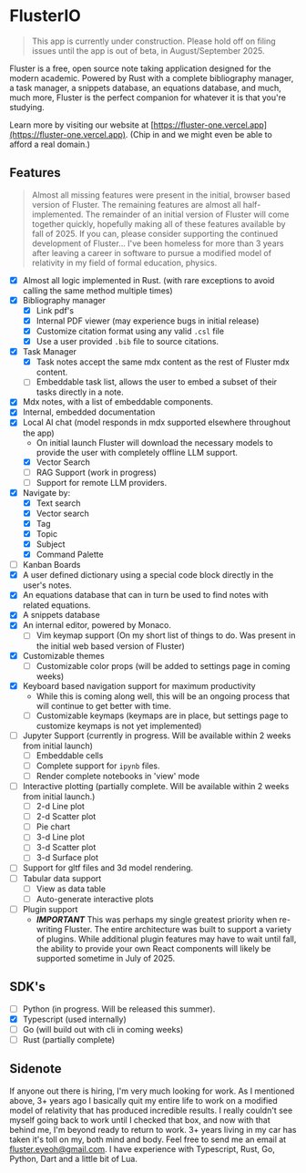 # FlusterIO

> This app is currently under construction. Please hold off on filing issues until the app is out of beta, in August/September 2025.

Fluster is a free, open source note taking application designed for the modern academic. Powered by Rust with a complete bibliography manager, a task manager, a snippets database, an equations database, and much, much more, Fluster is the perfect companion for whatever it is that you're studying.

Learn more by visiting our website at [https://fluster-one.vercel.app](https://fluster-one.vercel.app). (Chip in and we might even be able to afford a real domain.)

## Features

> Almost all missing features were present in the initial, browser based version of Fluster. The remaining features are almost all half-implemented. The remainder of an initial version of Fluster will come together quickly, hopefully making all of these features available by fall of 2025. If you can, please consider supporting the continued development of Fluster... I've been homeless for more than 3 years after leaving a career in software to pursue a modified model of relativity in my field of formal education, physics.

- [x] Almost all logic implemented in Rust. (with rare exceptions to avoid calling the same method multiple times)
- [x] Bibliography manager
  - [x] Link pdf's
  - [x] Internal PDF viewer (may experience bugs in initial release)
  - [x] Customize citation format using any valid `.csl` file
  - [x] Use a user provided `.bib` file to source citations.
- [x] Task Manager
  - [x] Task notes accept the same mdx content as the rest of Fluster mdx content.
  - [ ] Embeddable task list, allows the user to embed a subset of their tasks directly in a note.
- [x] Mdx notes, with a list of embeddable components.
- [x] Internal, embedded documentation
- [x] Local AI chat (model responds in mdx supported elsewhere throughout the app)
  - On initial launch Fluster will download the necessary models to provide the user with completely offline LLM support.
  - [x] Vector Search
  - [ ] RAG Support (work in progress)
  - [ ] Support for remote LLM providers.
- [x] Navigate by:
  - [x] Text search
  - [x] Vector search
  - [x] Tag
  - [x] Topic
  - [x] Subject
  - [x] Command Palette
- [ ] Kanban Boards
- [x] A user defined dictionary using a special code block directly in the user's notes.
- [x] An equations database that can in turn be used to find notes with related equations.
- [x] A snippets database
- [x] An internal editor, powered by Monaco.
  - [ ] Vim keymap support (On my short list of things to do. Was present in the initial web based version of Fluster)
- [x] Customizable themes
  - [ ] Customizable color props (will be added to settings page in coming weeks)
- [x] Keyboard based navigation support for maximum productivity
  - While this is coming along well, this will be an ongoing process that will continue to get better with time.
  - [ ] Customizable keymaps (keymaps are in place, but settings page to customize keymaps is not yet implemented)
- [ ] Jupyter Support (currently in progress. Will be available within 2 weeks from initial launch)
  - [ ] Embeddable cells
  - [ ] Complete support for `ipynb` files.
  - [ ] Render complete notebooks in 'view' mode
- [ ] Interactive plotting (partially complete. Will be available within 2 weeks from initial launch.)
  - [ ] 2-d Line plot
  - [ ] 2-d Scatter plot
  - [ ] Pie chart
  - [ ] 3-d Line plot
  - [ ] 3-d Scatter plot
  - [ ] 3-d Surface plot
- [ ] Support for gltf files and 3d model rendering.
- [ ] Tabular data support
  - [ ] View as data table
  - [ ] Auto-generate interactive plots
- [ ] Plugin support
  - **_IMPORTANT_** This was perhaps my single greatest priority when re-writing Fluster. The entire architecture was built to support a variety of plugins. While additional plugin features may have to wait until fall, the ability to provide your own React components will likely be supported sometime in July of 2025.

## SDK's

- [ ] Python (in progress. Will be released this summer).
- [x] Typescript (used internally)
- [ ] Go (will build out with cli in coming weeks)
- [ ] Rust (partially complete)

## Sidenote

If anyone out there is hiring, I'm very much looking for work. As I mentioned above, 3+ years ago I basically quit my entire life to work on a modified model of relativity that has produced incredible results. I really couldn't see myself going back to work until I checked that box, and now with that behind me, I'm beyond ready to return to work. 3+ years living in my car has taken it's toll on my, both mind and body. Feel free to send me an email at [fluster.eyeoh@gmail.com](mailto:fluster.eyeoh@gmail.com). I have experience with Typescript, Rust, Go, Python, Dart and a little bit of Lua.
